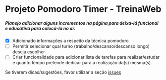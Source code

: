 # Projeto Pomodoro Timer - TreinaWeb

##### Planejo adicionar alguns incrementos na página para deixa-lá funcional e educativa para colocá-la no ar.

- [x] Adicionado informações a respeito da técnica pomodoro
- [ ] Permitir selecionar qual turno (trabalho/descanso/descanso longo) deseja escolher
- [ ] Criar funcionalidade para adicionar lista de tarefas para realizar/estudar e quanto tempo pretende dedicar para a realização da(s) mesma(s).

Se tiverem dicas/sugestões, favor utilizar a seção [issues](https://github.com/joaoxfernando/pomodoro-timer/issues)